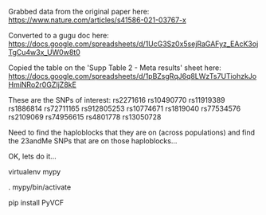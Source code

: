 
Grabbed data from the original paper here:
https://www.nature.com/articles/s41586-021-03767-x

Converted to a gugu doc here:
https://docs.google.com/spreadsheets/d/1UcG3Sz0x5sejRaGAFyz_EAcK3ojTgCu4w3x_UW0w8t0


Copied the table on the 'Supp Table 2 - Meta results' sheet here:
https://docs.google.com/spreadsheets/d/1pBZsgRqJ6q8LWzTs7UTiohzkJoHmiNRo2r0GZIjZ8kE



These are the SNPs of interest:
rs2271616
rs10490770
rs11919389
rs1886814
rs72711165
rs912805253
rs10774671
rs1819040
rs77534576
rs2109069
rs74956615
rs4801778
rs13050728


Need to find the haploblocks that they are on (across populations) and
find the 23andMe SNPs that are on those haploblocks...

OK, lets do it...



virtualenv mypy

. mypy/bin/activate

pip install PyVCF

